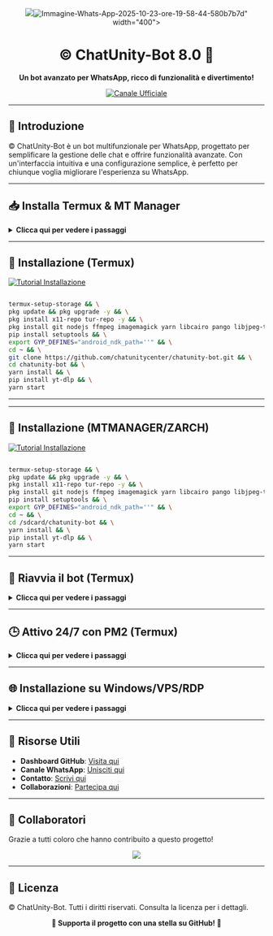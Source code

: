 <p align="center">
  <img src="<a href="https://ibb.co/KxxrgGK0"><img src="https://i.ibb.co/k22STymH/Immagine-Whats-App-2025-10-23-ore-19-58-44-580b7b7d.jpg" alt="Immagine-Whats-App-2025-10-23-ore-19-58-44-580b7b7d" border="0"></a>" width="400">
</p>

<h1 align="center">© ChatUnity-Bot 8.0 🤖</h1>
<p align="center"><strong>Un bot avanzato per WhatsApp, ricco di funzionalità e divertimento!</strong></p>

<p align="center">
  <a href="https://whatsapp.com/channel/0029VaZVlJZHwXb8naJBQN0J">
    <img src="https://img.shields.io/badge/Canale_Ufficiale-black?style=for-the-badge&logo=whatsapp" alt="Canale Ufficiale">
  </a>
</p>

---

## 📌 Introduzione

© ChatUnity-Bot è un bot multifunzionale per WhatsApp, progettato per semplificare la gestione delle chat e offrire funzionalità avanzate. Con un'interfaccia intuitiva e una configurazione semplice, è perfetto per chiunque voglia migliorare l'esperienza su WhatsApp.

---

## 📥 Installa Termux & MT Manager

<details>
  <summary><b>Clicca qui per vedere i passaggi</b></summary>

👉🏻 [Scarica Termux (MediaFire)](https://www.mediafire.com/file/0npdmv51pnttps0/com.termux_0.119.1-119_minAPI21(arm64-v8a,armeabi-v7a,x86,x86_64)(nodpi)_apkmirror.com.apk/)

👉🏻 [Scarica MT Manager](https://mt-manager.en.softonic.com/android)

</details>

---

## 🚀 Installazione (Termux)

[![Tutorial Installazione](https://img.shields.io/badge/Tutorial-Installazione-FF0000?style=for-the-badge&logo=youtube&logoColor=white)](https://youtube.com/shorts/qek7wWadhtI?feature=share)

```bash

termux-setup-storage && \
pkg update && pkg upgrade -y && \
pkg install x11-repo tur-repo -y && \
pkg install git nodejs ffmpeg imagemagick yarn libcairo pango libjpeg-turbo giflib libpixman pkg-config freetype fontconfig xorgproto build-essential python libvips sqlite clang make chromium binutils -y && \
pip install setuptools && \
export GYP_DEFINES="android_ndk_path=''" && \
cd ~ && \
git clone https://github.com/chatunitycenter/chatunity-bot.git && \
cd chatunity-bot && \
yarn install && \
pip install yt-dlp && \
yarn start

```

---

---

## 🚀 Installazione (MTMANAGER/ZARCH)

[![Tutorial Installazione](https://img.shields.io/badge/Tutorial-Installazione-FF0000?style=for-the-badge&logo=youtube&logoColor=white)](https://youtube.com/shorts/qek7wWadhtI?feature=share)

```bash

termux-setup-storage && \
pkg update && pkg upgrade -y && \
pkg install x11-repo tur-repo -y && \
pkg install git nodejs ffmpeg imagemagick yarn libcairo pango libjpeg-turbo giflib libpixman pkg-config freetype fontconfig xorgproto build-essential python libvips sqlite clang make chromium binutils -y && \
pip install setuptools && \
export GYP_DEFINES="android_ndk_path=''" && \
cd ~ && \
cd /sdcard/chatunity-bot && \
yarn install && \
pip install yt-dlp && \
yarn start

```

---

## 🔄 Riavvia il bot (Termux)

<details>
<summary><b>Clicca qui per vedere i passaggi</b></summary>

```bash
cd chatunity-bot
rm -rf Sessioni
npm start
```

</details>

---

## 🕒 Attivo 24/7 con PM2 (Termux)

<details>
<summary><b>Clicca qui per vedere i passaggi</b></summary>

```bash
npm i -g pm2
pm2 start index.js
pm2 save
pm2 logs
```

</details>

---

## 🌐 Installazione su Windows/VPS/RDP

<details>
<summary><b>Clicca qui per vedere i passaggi</b></summary>

1. Scarica:
   - [Git](https://git-scm.com/downloads)
   - [NodeJS](https://nodejs.org/en/download)
   - [FFmpeg](https://ffmpeg.org/download.html)
   - [ImageMagick](https://imagemagick.org/script/download.php)

2. Clona e installa:
   ```bash
   git clone https://github.com/chatunitycenter/chatunity-bot
   cd chatunity-bot
   npm install
   npm update
   npm start
   ```

</details>

---

## 📂 Risorse Utili

- **Dashboard GitHub**: [Visita qui](https://github.com/chatunity-bot)
- **Canale WhatsApp**: [Unisciti qui](https://whatsapp.com/channel/0029VaZVlJZHwXb8naJBQN0J)
- **Contatto**: [Scrivi qui](https://wa.me/393773842461)
- **Collaborazioni**: [Partecipa qui](https://whatsapp.com/channel/0029Vb1C4od5vKA35u1Mqc06)

---

## 👥 Collaboratori

Grazie a tutti coloro che hanno contribuito a questo progetto!

<p align="center">
  <a href="https://github.com/laboratiork25/beta/graphs/contributors">
    <img src="https://contrib.rocks/image?repo=laboratiork25/beta"/>
  </a>
</p>

---

## 📜 Licenza

© ChatUnity-Bot. Tutti i diritti riservati. Consulta la licenza per i dettagli.

<p align="center"><strong>🌟 Supporta il progetto con una stella su GitHub! 🌟</strong></p>
